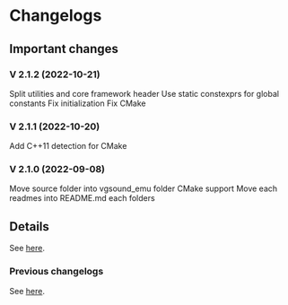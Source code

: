 # Changelogs

## Important changes

### V 2.1.2 (2022-10-21)

Split utilities and core framework header
Use static constexprs for global constants
Fix initialization
Fix CMake

### V 2.1.1 (2022-10-20)

Add C++11 detection for CMake

### V 2.1.0 (2022-09-08)

Move source folder into vgsound_emu folder
CMake support
Move each readmes into README.md each folders

## Details

See [here](https://gitlab.com/cam900/vgsound_emu/-/commits/main).

### Previous changelogs

See [here](https://github.com/cam900/vgsound_emu/commits/main).
